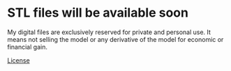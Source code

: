 # STL files will be available soon

My digital files are exclusively reserved for private and personal use. It means not selling the model or any derivative of the model for economic or financial gain.

[License](https://creativecommons.org/licenses/by-nc-sa/4.0/)
